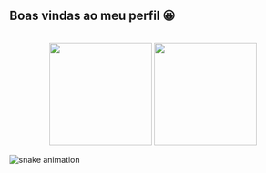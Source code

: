## Boas vindas ao meu perfil 😀

<br>

<!-- GITHUB STATUS -->
<div align="center">
  <img height="180em" src="https://github-readme-stats.vercel.app/api?username=Andrew-Porto&show_icons=true&theme=dark&include_all_commits=true&count_private=true"/>
  <img height="180em" src="https://github-readme-stats.vercel.app/api/top-langs/?username=Andrew-Porto&layout=compact&langs_count=10&theme=dark"/>

  <!-- TEMAS: dark, radical, merko, gruvbox, tokyonight, onedark, cobalt, synthwave, highcontrast, dracula -->
</div>

<!--Snake das contribuições do Github-->
![snake animation](https://github.com/Andrew-Porto/Andrew-Porto/output/github-snake-dark.svg)